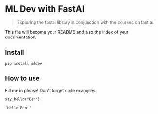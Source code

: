 
<!--

#################################################
### THIS FILE WAS AUTOGENERATED! DO NOT EDIT! ###
#################################################
# file to edit: notebooks/index.ipynb
# command to build the docs after a change: nbdev_build_docs

-->

# ML Dev with FastAI

> Exploring the fastai library in conjunction with the courses on fast.ai


This file will become your README and also the index of your documentation.

## Install

`pip install mldev`

## How to use

Fill me in please! Don't forget code examples:
<div class="codecell" markdown="1">
<div class="input_area" markdown="1">

```
say_hello("Ben")
```

</div>
<div class="output_area" markdown="1">




    'Hello Ben!'



</div>

</div>
